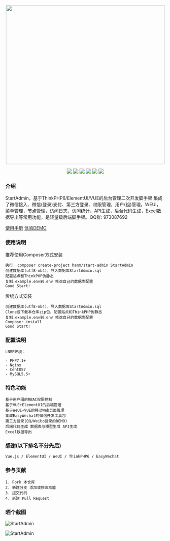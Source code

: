 <p align="center">
<img width="500" src="https://images.gitee.com/uploads/images/2020/0408/002846_2e9986dd_145025.png"/>
</p>
<p align="center">
<a href="https://gitee.com/hamm/StartAdmin/stargazers" target="_blank"><img src="https://svg.hamm.cn/gitee.svg?type=star&user=hamm&project=StartAdmin"/></a>
<a href="https://gitee.com/hamm/StartAdmin/members" target="_blank"><img src="https://svg.hamm.cn/gitee.svg?type=fork&user=hamm&project=StartAdmin"/></a>
<img src="https://svg.hamm.cn/badge.svg?key=Base&value=ThinkPHP6"/>
<img src="https://svg.hamm.cn/badge.svg?key=Data&value=MySQL5.5"/>
<img src="https://svg.hamm.cn/badge.svg?key=Runtime&value=PHP7.1"/>
<img src="https://svg.hamm.cn/badge.svg?key=License&value=Apache-2.0"/>
</p>

### 介绍

StartAdmin，基于ThinkPHP6/ElementUI/VUE的后台管理二次开发脚手架 集成了微信接入、微信(登录)支付、第三方登录、权限管理，用户(组)管理，WEUI，菜单管理，节点管理，访问日志，访问统计，API生成，后台代码生成，Excel数据导出等常用功能，是轻量级后端脚手架。QQ群: 973087692


<a href="https://startadmin.hamm.cn/" target="_blank">使用手册</a> <a href="https://sa.hamm.cn/" target="_blank">体验DEMO</a>

### 使用说明
推荐使用Composer方式安装
```
执行  composer create-project hamm/start-admin StartAdmin
创建数据库(utf8-mb4)，导入数据库StartAdmin.sql
配置站点和ThinkPHP伪静态
复制.example.env到.env 修改自己的数据库配置
Good Start!
```
传统方式安装
```
创建数据库(utf8-mb4)，导入数据库StartAdmin.sql
Clone或下载本仓库zip包，配置站点和ThinkPHP伪静态
复制.example.env到.env 修改自己的数据库配置
Composer install 
Good Start!
```
### 配置说明
```
LNMP环境：

- PHP7.1+
- Nginx
- CentOS7
- MySQL5.5+
```
### 特色功能
```
基于用户组的RBAC权限控制
基于VUE+ElementUI的后端管理
基于WeUI+VUE的移动Web页面管理
集成EasyWechat的微信开发工具包
第三方登录(QQ/Weibo登录的DEMO)
后端代码生成 数据表与模型生成 API生成
Excel数据导出
```
### 感谢(以下排名不分先后)
``` 
Vue.js / ElementUI / WeUI / ThinkPHP6 / EasyWechat
```

### 参与贡献
```
1. Fork 本仓库
2. 新建分支 添加或修改功能
3. 提交代码
4. 新建 Pull Request
```
### 晒个截图
![StartAdmin](https://images.gitee.com/uploads/images/2020/0401/021330_e8b2482f_145025.png "截屏2020-04-0101.36.11.png")

![StartAdmin](https://images.gitee.com/uploads/images/2020/0401/021415_b9ec454e_145025.png "截屏2020-04-0101.38.26.png")